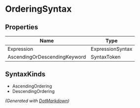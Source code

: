# OrderingSyntax

## Properties

| Name                         | Type             |
| ---------------------------- | ---------------- |
| Expression                   | ExpressionSyntax |
| AscendingOrDescendingKeyword | SyntaxToken      |

## SyntaxKinds

* AscendingOrdering
* DescendingOrdering


*\(Generated with [DotMarkdown](http://github.com/JosefPihrt/DotMarkdown)\)*